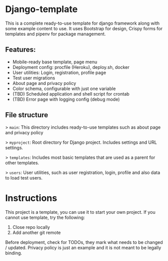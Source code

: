 # Django-template

This is a complete ready-to-use template for django framework along with some example content to use. It uses Bootstrap for design, Crispy forms for templates and pipenv for package management.

## Features:

- Mobile-ready base template, page menu
- Deployment config: procfile (Heroku), deploy.sh, docker
- User utilities: Login, registration, profile page
- Test user migrations
- About page and privacy policy
- Color schema, configurable with just one variable
- (TBD) Scheduled application and shell script for crontab
- (TBD) Error page with logging config (debug mode)

## File structure

\> `main`:
This directory includes ready-to-use templates such as about page and privacy policy

\> `myproject`:
Root directory for Django project. Includes settings and URL settings.

\> `templates`:
Includes most basic templates that are used as a parent for other templates. 

\> `users`:
User utilities, such as user registration, login, profile and also data to load test users.

# Instructions

This project is a template, you can use it to start your own project.
If you cannot use template, try the following:

1. Close repo locally
2. Add another git remote

Before deployment, check for TODOs, they mark what needs to be changed / updated. Privacy policy is just an example and it is not meant to be legally binding.

